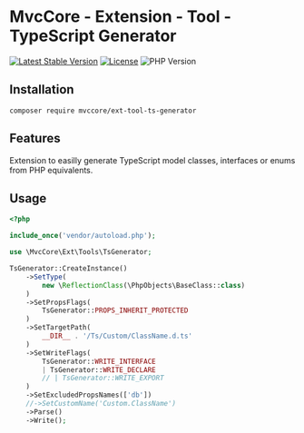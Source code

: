 # MvcCore - Extension - Tool - TypeScript Generator

[![Latest Stable Version](https://img.shields.io/badge/Stable-v5.2.0-brightgreen.svg?style=plastic)](https://github.com/mvccore/ext-tool-ts-generator/releases)
[![License](https://img.shields.io/badge/License-BSD%203-brightgreen.svg?style=plastic)](https://mvccore.github.io/docs/mvccore/5.0.0/LICENSE.md)
![PHP Version](https://img.shields.io/badge/PHP->=5.4-brightgreen.svg?style=plastic)

## Installation
```shell
composer require mvccore/ext-tool-ts-generator
```

## Features
Extension to easilly generate TypeScript model classes, interfaces or enums from PHP equivalents.

## Usage
```php
<?php

include_once('vendor/autoload.php');

use \MvcCore\Ext\Tools\TsGenerator;

TsGenerator::CreateInstance()
	->SetType(
		new \ReflectionClass(\PhpObjects\BaseClass::class)
	)
	->SetPropsFlags(
		TsGenerator::PROPS_INHERIT_PROTECTED
	)
	->SetTargetPath(
		__DIR__ . '/Ts/Custom/ClassName.d.ts'
	)
	->SetWriteFlags(
		TsGenerator::WRITE_INTERFACE
		| TsGenerator::WRITE_DECLARE
		// | TsGenerator::WRITE_EXPORT
	)
	->SetExcludedPropsNames(['db'])
	//->SetCustomName('Custom.ClassName')
	->Parse()
	->Write();

```